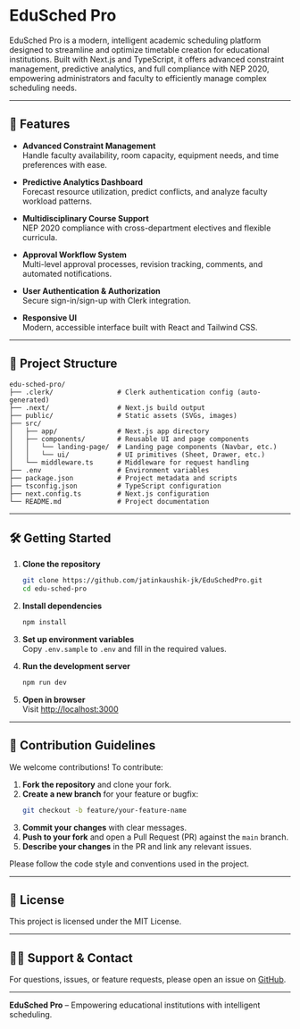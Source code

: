 # EduSched Pro

EduSched Pro is a modern, intelligent academic scheduling platform designed to streamline and optimize timetable creation for educational institutions. Built with Next.js and TypeScript, it offers advanced constraint management, predictive analytics, and full compliance with NEP 2020, empowering administrators and faculty to efficiently manage complex scheduling needs.

---

## 🚀 Features

- **Advanced Constraint Management**  
  Handle faculty availability, room capacity, equipment needs, and time preferences with ease.

- **Predictive Analytics Dashboard**  
  Forecast resource utilization, predict conflicts, and analyze faculty workload patterns.

- **Multidisciplinary Course Support**  
  NEP 2020 compliance with cross-department electives and flexible curricula.

- **Approval Workflow System**  
  Multi-level approval processes, revision tracking, comments, and automated notifications.

- **User Authentication & Authorization**  
  Secure sign-in/sign-up with Clerk integration.

- **Responsive UI**  
  Modern, accessible interface built with React and Tailwind CSS.

---

## 📁 Project Structure

```
edu-sched-pro/
├── .clerk/                # Clerk authentication config (auto-generated)
├── .next/                 # Next.js build output
├── public/                # Static assets (SVGs, images)
├── src/
│   ├── app/               # Next.js app directory
│   ├── components/        # Reusable UI and page components
│   │   └── landing-page/  # Landing page components (Navbar, etc.)
│   │   └── ui/            # UI primitives (Sheet, Drawer, etc.)
│   └── middleware.ts      # Middleware for request handling
├── .env                   # Environment variables
├── package.json           # Project metadata and scripts
├── tsconfig.json          # TypeScript configuration
├── next.config.ts         # Next.js configuration
└── README.md              # Project documentation
```

---

## 🛠️ Getting Started

1. **Clone the repository**
   ```sh
   git clone https://github.com/jatinkaushik-jk/EduSchedPro.git
   cd edu-sched-pro
   ```

2. **Install dependencies**
   ```sh
   npm install
   ```

3. **Set up environment variables**  
   Copy `.env.sample` to `.env` and fill in the required values.

4. **Run the development server**
   ```sh
   npm run dev
   ```

5. **Open in browser**  
   Visit [http://localhost:3000](http://localhost:3000)

---

## 🤝 Contribution Guidelines

We welcome contributions! To contribute:

1. **Fork the repository** and clone your fork.
2. **Create a new branch** for your feature or bugfix:
   ```sh
   git checkout -b feature/your-feature-name
   ```
3. **Commit your changes** with clear messages.
4. **Push to your fork** and open a Pull Request (PR) against the `main` branch.
5. **Describe your changes** in the PR and link any relevant issues.

Please follow the code style and conventions used in the project.

---

## 📄 License

This project is licensed under the MIT License.

---

## 🙋‍♂️ Support & Contact

For questions, issues, or feature requests, please open an issue on [GitHub](https://github.com/jatinkaushik-jk/EduSchedPro/issues).

---

**EduSched Pro** – Empowering educational institutions with intelligent scheduling.